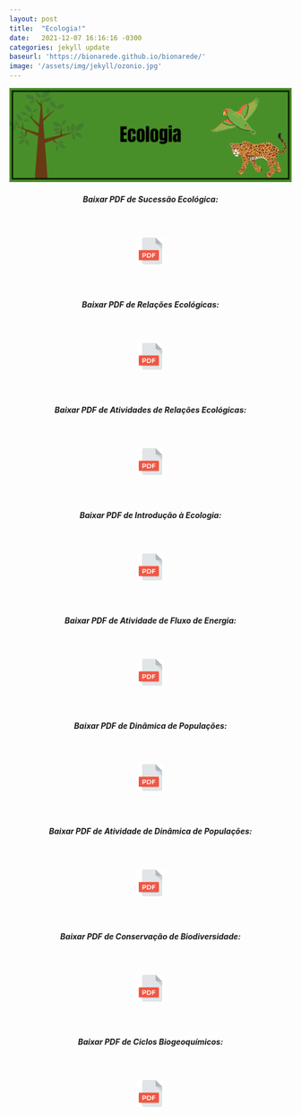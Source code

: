 ```yaml
---
layout: post
title:  "Ecologia!"
date:   2021-12-07 16:16:16 -0300
categories: jekyll update 
baseurl: 'https://bionarede.github.io/bionarede/'
image: '/assets/img/jekyll/ozonio.jpg'
---
```

[comment]: <> (https://pixabay.com/pt/photos/sol-nuvem-clima-3313646/)

![Ecologia](/assets/img/ecologia.png)
<br>

<h5 style="text-align: center;">Baixar PDF de Sucessão Ecológica:</h5>

<br>

<h5 style="text-align: center;"><a href="https://drive.google.com/u/0/uc?id=1jnioN7La4Na2IXtg0uXuyMrHBqip-Ekm&export=download"><img src="/assets/img/pdf.png" width="48" height="48"></a></h5>

<br>

<h5 style="text-align: center;">Baixar PDF de Relações Ecológicas:</h5>

<br>

<h5 style="text-align: center;"><a href="https://drive.google.com/u/0/uc?id=1JF4XSeMxoe3ZhQlj5nVnUvcwQAwiUTIg&export=download"><img src="/assets/img/pdf.png" width="48" height="48"></a></h5>

<br>

<h5 style="text-align: center;">Baixar PDF de Atividades de Relações Ecológicas:</h5>

<br>

<h5 style="text-align: center;"><a href="https://drive.google.com/u/0/uc?id=1WuF8boNnRIH_X7YRYltXe2nltzjdLOZg&export=download"><img src="/assets/img/pdf.png" width="48" height="48"></a></h5>

<br>

<h5 style="text-align: center;">Baixar PDF de Introdução à Ecologia:</h5>

<br>

<h5 style="text-align: center;"><a href="https://drive.google.com/u/0/uc?id=1cz08_AEH_mrnplg67mQXSdbH5CQldnEa&export=download"><img src="/assets/img/pdf.png" width="48" height="48"></a></h5>

<br>

<h5 style="text-align: center;">Baixar PDF de Atividade de Fluxo de Energia:</h5>

<br>

<h5 style="text-align: center;"><a href="https://drive.google.com/u/0/uc?id=15EpFd5SzZqnj0qomk9t6WdmX6ix3AO-F&export=download"><img src="/assets/img/pdf.png" width="48" height="48"></a></h5>

<br>

<h5 style="text-align: center;">Baixar PDF de Dinâmica de Populações:</h5>

<br>

<h5 style="text-align: center;"><a href="https://drive.google.com/u/0/uc?id=1b-pNzaemxH78ykozm5c3xIbY-fwJ7gL9&export=download"><img src="/assets/img/pdf.png" width="48" height="48"></a></h5>

<br>

<h5 style="text-align: center;">Baixar PDF de Atividade de Dinâmica de Populações:</h5>

<br>

<h5 style="text-align: center;"><a href="https://drive.google.com/u/0/uc?id=1fLW7lt63WaTTYWD0XGnGlx22KwcLLeMQ&export=download"><img src="/assets/img/pdf.png" width="48" height="48"></a></h5>

<br>

<h5 style="text-align: center;">Baixar PDF de Conservação de Biodiversidade:</h5>

<br>

<h5 style="text-align: center;"><a href="https://drive.google.com/u/0/uc?id=1DBqqmi0Rk-Gbznk6h8jiw8X72zb4YEiq&export=download"><img src="/assets/img/pdf.png" width="48" height="48"></a></h5>

<br>

<h5 style="text-align: center;">Baixar PDF de Ciclos Biogeoquímicos:</h5>

<br>

<h5 style="text-align: center;"><a href="https://drive.google.com/u/0/uc?id=1SS04iySPhhAeaKiTgC2l2pTLcPSjowD5&export=download"><img src="/assets/img/pdf.png" width="48" height="48"></a></h5>

<br>